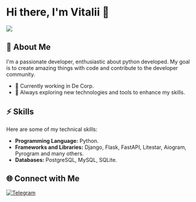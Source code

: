 # Hi there, I'm Vitalii 👋
![](https://komarev.com/ghpvc/?username=your-github-username&label=PROFILE+VIEWS)

## 🚀 About Me

I'm a passionate developer, enthusiastic about python developed. My goal is to create amazing things with code and contribute to the developer community.

- 🔭 Currently working in De Corp.
- 🌱 Always exploring new technologies and tools to enhance my skills.

## ⚡ Skills

Here are some of my technical skills:

- **Programming Language:** Python.
- **Frameworks and Libraries:** Django, Flask, FastAPI, Litestar, Aiogram, Pyrogram and many others.
- **Databases:** PostgreSQL, MySQL, SQLite.

## 🌐 Connect with Me

[![Telegram](https://img.shields.io/badge/Telegram-Message-blue)](https://t.me/VitaliiShushkov)




